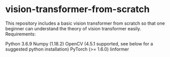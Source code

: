 # vision-transformer-from-scratch
This repository includes a basic vision transformer from scratch so that  one beginner can understand the theory of vision transformer easily.
Requirements:

Python 3.6.9
Numpy (1.18.2)
OpenCV (4.5.1 supported, see below for a suggested python installation)
PyTorch (>= 1.6.0)
linformer

